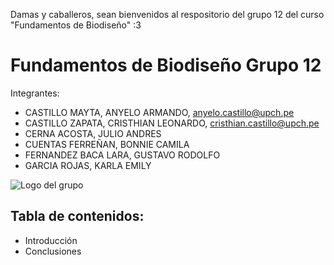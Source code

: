 Damas y caballeros, sean bienvenidos al respositorio del grupo 12 del curso "Fundamentos de Biodiseño" :3
# Fundamentos de Biodiseño Grupo 12
Integrantes:
* CASTILLO MAYTA, ANYELO ARMANDO, anyelo.castillo@upch.pe
* CASTILLO ZAPATA, CRISTHIAN LEONARDO, cristhian.castillo@upch.pe
* CERNA ACOSTA, JULIO ANDRES
* CUENTAS FERREÑAN, BONNIE CAMILA
* FERNANDEZ BACA LARA, GUSTAVO RODOLFO
* GARCIA ROJAS, KARLA EMILY

![Logo del grupo](https://s.yimg.com/ny/api/res/1.2/T8hbaKXemhVqKpgdK.fRag--/YXBwaWQ9aGlnaGxhbmRlcjt3PTk2MDtoPTY0Ng--/https://s.yimg.com/os/creatr-uploaded-images/2024-07/393661b0-3dcd-11ef-b6fa-e91c4ca2c54d)

## Tabla de contenidos:
* Introducción
* Conclusiones
